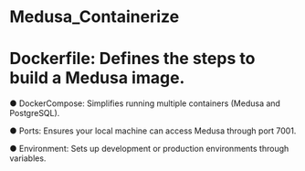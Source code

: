 # Medusa_Containerize

# Dockerfile: Defines the steps to build a Medusa image.
 ● DockerCompose: Simplifies running multiple containers (Medusa and PostgreSQL).
 
 ● Ports: Ensures your local machine can access Medusa through port 7001.
 
 ● Environment: Sets up development or production environments through variables.
